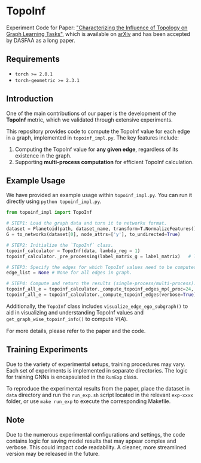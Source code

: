 # TopoInf

Experiment Code for Paper: ["Characterizing the Influence of Topology on Graph Learning Tasks"](https://arxiv.org/abs/2404.07493), which is available on [arXiv](https://arxiv.org/abs/2404.07493) and has been accepted by DASFAA as a long paper.

## Requirements
- `torch >= 2.0.1`
- `torch-geometric >= 2.3.1`

## Introduction
One of the main contributions of our paper is the development of the **TopoInf** metric, which we validated through extensive experiments.

This repository provides code to compute the TopoInf value for each edge in a graph, implemented in `topoinf_impl.py`. The key features include:
1. Computing the TopoInf value for **any given edge**, regardless of its existence in the graph.
2. Supporting **multi-process computation** for efficient TopoInf calculation.

## Example Usage
We have provided an example usage within `topoinf_impl.py`. You can run it directly using `python topoinf_impl.py`.

```python
from topoinf_impl import TopoInf

# STEP1: Load the graph data and turn it to networkx format.
dataset = Planetoid(path, dataset_name, transform=T.NormalizeFeatures())
G = to_networkx(dataset[0], node_attrs=['y'], to_undirected=True)

# STEP2: Initialize the `TopoInf` class.
topoinf_calculator = TopoInf(data, lambda_reg = 1)
topoinf_calculator._pre_processing(label_matrix_g = label_matrix)   # label_matrix can be ground truth or pseudo.

# STEP3: Specify the edges for which TopoInf values need to be computed.
edge_list = None # None for all edges in graph.

# STEP4: Compute and return the results (single-process/multi-process).
topoinf_all_e = topoinf_calculator._compute_topoinf_edges_mp(_proc=24, verbose=True)    # multi-process
topoinf_all_e = topoinf_calculator._compute_topoinf_edges(verbose=True)    # single-process
```


Additionally, the `TopoInf` class includes `visualize_edge_ego_subgraph()` to aid in visualizing and understanding TopoInf values and `get_graph_wise_topoinf_info()` to compute $\mathcal{C}(A)$.

For more details, please refer to the paper and the code.

## Training Experiments
Due to the variety of experimental setups, training procedures may vary. Each set of experiments is implemented in separate directories. The logic for training GNNs is encapsulated in the `RunExp` class. 

To reproduce the experimental results from the paper, place the dataset in `data` directory and run the `run_exp.sh` script located in the relevant `exp-xxxx` folder, or use `make run_exp` to execute the corresponding Makefile.

## Note
Due to the numerous experimental configurations and settings, the code contains logic for saving model results that may appear complex and verbose. This could impact code readability. A cleaner, more streamlined version may be released in the future.
